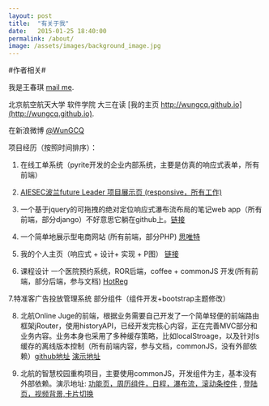 ```yaml
---
layout: post
title:  "有关于我"
date:   2015-01-25 18:40:00
permalink: /about/
image: /assets/images/background_image.jpg
---
```


#作者相关#

我是王春琪
[mail me](mailto:wangchunqibuaa@gmail.com).

北京航空航天大学 软件学院 大三在读
[我的主页 http://wungcq.github.io](http://wungcq.github.io).

在新浪微博
 [@WunGCQ](http://weibo.com/wangchunqi)
 
项目经历（按照时间排序）：
  1. 在线工单系统（pyrite开发的企业内部系统，主要是仿真的响应式表单，所有前端）
  
  2. <a href="http://aiesec.pl/futureleaders/" target="_blank"> AIESEC波兰future Leader 项目展示页 (responsive，所有工作) </a>
  
  3. 一个基于jquery的可拖拽的绝对定位响应式瀑布流布局的笔记web app（所有前端，部分django）不好意思它躺在github上。[链接](https://github.com/songziming/hippocampus/)
  
  4. 一个简单地展示型电商网站 (所有前端，部分PHP) [思唯特](http://www.swdown.com/)
  
  5. 我的个人主页（响应式 + 设计+ 实现 + P图） [链接](http://wungcq.github.io/)
  
  6. 课程设计 一个医院预约系统，ROR后端，coffee + commonJS 开发(所有前端，部分后端，参与文档)  [HotReg](https://github.com/wanzysky/HotReg/)
 
  7.特准客广告投放管理系统 部分组件（组件开发+bootstrap主题修改）

  8. 北航Online Juge的前端，根据业务需要自己开发了一个简单轻便的前端路由框架jRouter，使用historyAPI，已经开发完核心内容，正在完善MVC部分和业务内容。业务本身也采用了多种缓存策略，比如localStroage，以及针对ls缓存的离线版本控制（所有前端内容，参与文档，commonJS，没有外部依赖）[github地址](https://github.com/WunGCQ/OJ-frontend/)  [演示地址](http://wungcq.github.io/public/templates/index.html)
  
  9. 北航的智慧校园重构项目，主要使用commonJS，开发组件为主，基本没有外部依赖。演示地址: [功能页，周历组件，日程，瀑布流，滚动条控件](http://wungcq.github.io/static/templates/index.html)  ,  [登陆页，视频背景,卡片切换](http://wungcq.github.io/static/templates/login.html)



